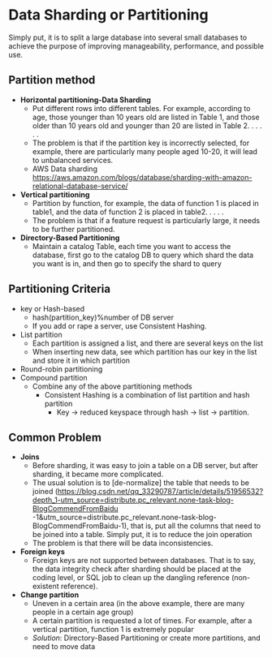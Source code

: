 # Data Sharding or Partitioning
Simply put, it is to split a large database into several small databases to achieve the purpose of improving manageability, performance, and possible use.

## Partition method
- **Horizontal partitioning-Data Sharding**
  - Put different rows into different tables. For example, according to age, those younger than 10 years old are listed in Table 1, and those older than 10 years old and younger than 20 are listed in Table 2. . . . . .
  - The problem is that if the partition key is incorrectly selected, for example, there are particularly many people aged 10-20, it will lead to unbalanced services.
  - AWS Data sharding https://aws.amazon.com/blogs/database/sharding-with-amazon-relational-database-service/
- **Vertical partitioning**
  - Partition by function, for example, the data of function 1 is placed in table1, and the data of function 2 is placed in table2. . . . .
  - The problem is that if a feature request is particularly large, it needs to be further partitioned.
- **Directory-Based Partitioning**
  - Maintain a catalog Table, each time you want to access the database, first go to the catalog DB to query which shard the data you want is in, and then go to specify the shard to query

## Partitioning Criteria
- key or Hash-based
  - hash(partition_key)%number of DB server
  - If you add or rape a server, use Consistent Hashing.
- List partition
  - Each partition is assigned a list, and there are several keys on the list
  - When inserting new data, see which partition has our key in the list and store it in which partition
- Round-robin partitioning
- Compound partition
  - Combine any of the above partitioning methods
    - Consistent Hashing is a combination of list partition and hash partition
      - Key -> reduced keyspace through hash -> list -> partition.

## Common Problem
- **Joins**
  - Before sharding, it was easy to join a table on a DB server, but after sharding, it became more complicated.
  - The usual solution is to [de-normalize] the table that needs to be joined (https://blog.csdn.net/qq_33290787/article/details/51956532?depth_1-utm_source=distribute.pc_relevant.none-task-blog-BlogCommendFromBaidu -1&utm_source=distribute.pc_relevant.none-task-blog-BlogCommendFromBaidu-1), that is, put all the columns that need to be joined into a table. Simply put, it is to reduce the join operation
  - The problem is that there will be data inconsistencies.
- **Foreign keys**
  - Foreign keys are not supported between databases. That is to say, the data integrity check after sharding should be placed at the coding level, or SQL job to clean up the dangling reference (non-existent reference).
- **Change partition**
  - Uneven in a certain area (in the above example, there are many people in a certain age group)
  - A certain partition is requested a lot of times. For example, after a vertical partition, function 1 is extremely popular
  - _Solution_: Directory-Based Partitioning or create more partitions, and need to move data
  
